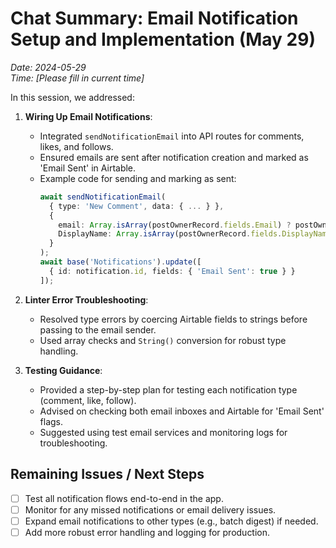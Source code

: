 # Chat Summary: Email Notification Setup and Implementation (May 29)
*Date: 2024-05-29*  
*Time: [Please fill in current time]*

In this session, we addressed:

1. **Wiring Up Email Notifications**:
   - Integrated `sendNotificationEmail` into API routes for comments, likes, and follows.
   - Ensured emails are sent after notification creation and marked as 'Email Sent' in Airtable.
   - Example code for sending and marking as sent:
     ```ts
     await sendNotificationEmail(
       { type: 'New Comment', data: { ... } },
       {
         email: Array.isArray(postOwnerRecord.fields.Email) ? postOwnerRecord.fields.Email[0] : String(postOwnerRecord.fields.Email),
         DisplayName: Array.isArray(postOwnerRecord.fields.DisplayName) ? postOwnerRecord.fields.DisplayName[0] : String(postOwnerRecord.fields.DisplayName)
       }
     );
     await base('Notifications').update([
       { id: notification.id, fields: { 'Email Sent': true } }
     ]);
     ```

2. **Linter Error Troubleshooting**:
   - Resolved type errors by coercing Airtable fields to strings before passing to the email sender.
   - Used array checks and `String()` conversion for robust type handling.

3. **Testing Guidance**:
   - Provided a step-by-step plan for testing each notification type (comment, like, follow).
   - Advised on checking both email inboxes and Airtable for 'Email Sent' flags.
   - Suggested using test email services and monitoring logs for troubleshooting.

## Remaining Issues / Next Steps

- [ ] Test all notification flows end-to-end in the app.
- [ ] Monitor for any missed notifications or email delivery issues.
- [ ] Expand email notifications to other types (e.g., batch digest) if needed.
- [ ] Add more robust error handling and logging for production. 
